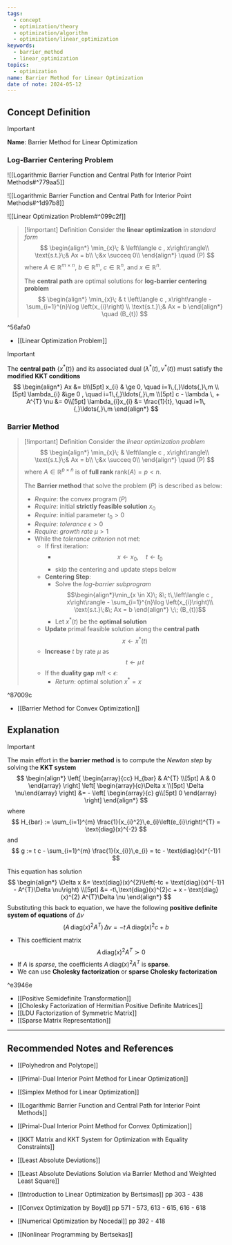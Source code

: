 ```yaml
---
tags:
  - concept
  - optimization/theory
  - optimization/algorithm
  - optimization/linear_optimization
keywords:
  - barrier_method
  - linear_optimization
topics:
  - optimization
name: Barrier Method for Linear Optimization
date of note: 2024-05-12
---
```


## Concept Definition

>[!important]
>**Name**: Barrier Method for Linear Optimization

### Log-Barrier Centering Problem

![[Logarithmic Barrier Function and Central Path for Interior Point Methods#^779aa5]]

![[Logarithmic Barrier Function and Central Path for Interior Point Methods#^1d97b8]]

![[Linear Optimization Problem#^099c2f]]

>[!important] Definition
>Consider the **linear optimization** in *standard form*
>$$
>\begin{align*}
>\min_{x}\; & \left\langle c ,  x\right\rangle\\
>\text{s.t.}\;& Ax = b\\
>\;&x \succeq 0\\
\end{align*}
>\quad (P)
>$$
>where $A\in \mathbb{R}^{m\times n}$, $b\in \mathbb{R}^{m}$,  $c\in \mathbb{R}^{n}$, and $x\in \mathbb{R}^{n}$.
>
>The **central path** are optimal solutions for **log-barrier centering problem**
>$$
>\begin{align*}
>\min_{x}\; & t \left\langle c ,  x\right\rangle - \sum_{i=1}^{n}\log \left(x_{i}\right) \\
>\text{s.t.}\;& Ax = b
\end{align*}
>\quad (B_{t})
>$$

^56afa0

- [[Linear Optimization Problem]]

>[!important]
>The **central path** $\{x^{*}(t)\}$ and  its associated dual $(\lambda^{*}(t), \nu^{*}(t))$ must satisfy the **modified KKT conditions**
>$$
>\begin{align*}
> Ax &= b\\[5pt]
> x_{i} & \ge 0, \quad i=1\,{,}\ldots{,}\,m \\[5pt]
> \lambda_{i} &\ge 0 , \quad i=1\,{,}\ldots{,}\,m \\[5pt]
> c - \lambda \, + A^{T} \nu &= 0\\[5pt]
> \lambda_{i}x_{i} &= \frac{1}{t}, \quad i=1\,{,}\ldots{,}\,m
>\end{align*}
>$$

### Barrier Method

>[!important] Definition
>Consider the *linear optimization problem*
>$$
>\begin{align*}
>\min_{x}\; & \left\langle c ,  x\right\rangle\\
>\text{s.t.}\;& Ax = b\\
>\;&x \succeq 0\\
\end{align*}
>\quad (P)
>$$
>where $A \in \mathbb{R}^{p \times n}$ is of **full rank** $\text{rank}(A) = p < n.$
>
>The **Barrier method** that solve the problem $(P)$ is described as below:
>- *Require*: the convex program $(P)$
>- *Require*: initial **strictly feasible solution** $x_{0}$
>- *Require*: initial parameter $t_{0} >0$
>- *Require*: *tolerance* $\epsilon >0$
>- *Require*: *growth rate* $\mu >1$
>- While the *tolerance criterion* not met:
>	- If first iteration:
>		- $$x \leftarrow x_{0}, \quad t\leftarrow t_{0}$$
>		- skip the centering and update steps below
>	- **Centering Step**:
>		- Solve the *log-barrier subprogram* $$\begin{align*}\min_{x \in X}\; &\; t\,\left\langle c ,  x\right\rangle - \sum_{i=1}^{n}\log \left(x_{i}\right)\\ \text{s.t.}\;&\; Ax  = b \end{align*} \;\; (B_{t})$$ 
>		- Let $x^{*}(t)$ be the **optimal solution**
>	- **Update** primal feasible solution along the **central path** $$x \leftarrow x^{*}(t)$$
>	- **Increase** $t$ by rate $\mu$ as $$t \leftarrow \mu\,t$$
>	- If the **duality gap** $m / t < \epsilon$:
>		- *Return*: optimal solution $x^{*} = x$

^87009c


- [[Barrier Method for Convex Optimization]]

## Explanation

>[!important]
>The main effort in the **barrier method** is to compute the *Newton step* by solving the **KKT system**
>$$
>\begin{align*}
>\left[ \begin{array}{cc}
> H_{bar} & A^{T} \\[5pt] 
> A & 0
>\end{array} \right] \left[ \begin{array}{c}\Delta x \\[5pt] \Delta \nu\end{array} \right]  &= - \left[ \begin{array}{c} g\\[5pt] 0 \end{array} \right] 
>\end{align*}
>$$
>where
>$$
>H_{bar} := \sum_{i=1}^{m} \frac{1}{x_{i}^2}\,e_{i}\left(e_{i}\right)^{T} = \text{diag}(x)^{-2}
>$$
>and
>$$
>g := t c - \sum_{i=1}^{m} \frac{1}{x_{i}}\,e_{i} = tc - \text{diag}(x)^{-1}1
>$$
>
>This equation has solution
>$$
>\begin{align*}
>\Delta x &= \text{diag}(x)^{2}\left(-tc + \text{diag}(x)^{-1}1 - A^{T}\Delta \nu\right) \\[5pt]
>&= -t\,\text{diag}(x)^{2}c + x -  \text{diag}(x)^{2} A^{T}\Delta \nu
>\end{align*}
>$$
>Substituting this back to equation, we have the following **positive definite system of equations** of $\Delta \nu$
>$$
>(A\,\text{diag}(x)^2A^{T})\, \Delta \nu = -t\,A\,\text{diag}(x)^{2}c + b
>$$
>- This coefficient matrix $$A\,\text{diag}(x)^2A^{T} \succ 0$$
>- If $A$ is *sparse*, the coefficients $A\,\text{diag}(x)^2A^{T}$ is **sparse**. 
>- We can use **Cholesky factorization** or **sparse Cholesky factorization**

^e3946e

- [[Positive Semidefinite Transformation]]
- [[Cholesky Factorization of Hermitian Positive Definite Matrices]]
- [[LDU Factorization of Symmetric Matrix]]
- [[Sparse Matrix Representation]]




-----------
##  Recommended Notes and References



- [[Polyhedron and Polytope]]


- [[Primal-Dual Interior Point Method for Linear Optimization]]
- [[Simplex Method for Linear Optimization]]
- [[Logarithmic Barrier Function and Central Path for Interior Point Methods]]

- [[Primal-Dual Interior Point Method for Convex Optimization]]
- [[KKT Matrix and KKT System for Optimization with Equality Constraints]]

- [[Least Absolute Deviations]]
- [[Least Absolute Deviations Solution via Barrier Method and Weighted Least Square]]

- [[Introduction to Linear Optimization by Bertsimas]] pp 303 - 438
- [[Convex Optimization by Boyd]] pp 571 - 573, 613 - 615, 616 - 618
- [[Numerical Optimization by Nocedal]] pp 392 - 418
- [[Nonlinear Programming by Bertsekas]]